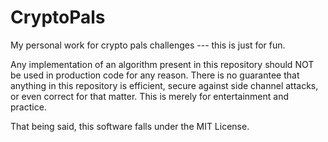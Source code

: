 # CryptoPals
My personal work for crypto pals challenges --- this is just for fun.

Any implementation of an algorithm present in this repository should NOT be used in production code for any reason. There is no guarantee that anything in this repository is efficient, secure against side channel attacks, or even correct for that matter. This is
merely for entertainment and practice.

That being said, this software falls under the MIT License. 
